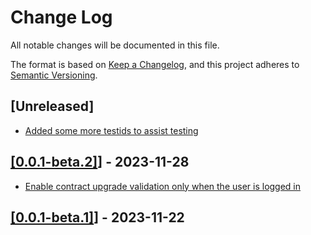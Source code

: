 # Change Log

All notable changes will be documented in this file.

The format is based on [Keep a Changelog](https://keepachangelog.com/en/1.0.0/),
and this project adheres to [Semantic Versioning](https://semver.org/spec/v2.0.0.html).

## [Unreleased]

- [Added some more testids to assist testing](https://github.com/multiversx/mx-sdk-dapp-sc-explorer/pull/7)

## [[0.0.1-beta.2]](https://github.com/multiversx/mx-sdk-dapp-sc-explorer/pull/6)] - 2023-11-28

- [Enable contract upgrade validation only when the user is logged in](https://github.com/multiversx/mx-sdk-dapp-sc-explorer/pull/5)

## [[0.0.1-beta.1]](https://github.com/multiversx/mx-sdk-dapp-sc-explorer/pull/3)] - 2023-11-22
